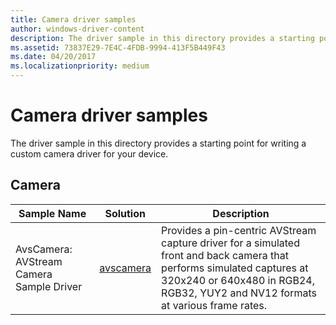 ```yaml
---
title: Camera driver samples
author: windows-driver-content
description: The driver sample in this directory provides a starting point for writing a custom camera driver for your device.
ms.assetid: 73837E29-7E4C-4FDB-9994-413F5B449F43
ms.date: 04/20/2017
ms.localizationpriority: medium
---
```


# Camera driver samples


The driver sample in this directory provides a starting point for writing a custom camera driver for your device.

## Camera


| Sample Name                              | Solution                                                     | Description                                                                                                                                                                                                |
|------------------------------------------|--------------------------------------------------------------|------------------------------------------------------------------------------------------------------------------------------------------------------------------------------------------------------------|
| AvsCamera: AVStream Camera Sample Driver | [avscamera](http://go.microsoft.com/fwlink/p/?LinkId=620184) | Provides a pin-centric AVStream capture driver for a simulated front and back camera that performs simulated captures at 320x240 or 640x480 in RGB24, RGB32, YUY2 and NV12 formats at various frame rates. |

 

 

 




